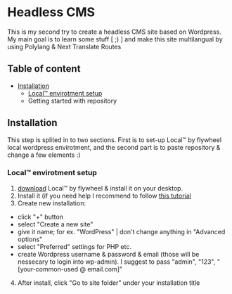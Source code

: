 # Headless CMS
This is my second try to create a headless CMS site based on Wordpress. My main goal is to learn some stuff [ ;) ] and make this site multilangual by using Polylang & Next Translate Routes

## Table of content
- [Installation](#installation)
  - [Local&trade; envirotment setup](#local-envirotment-setup)
  - Getting started with repository

## Installation
This step is splited in to two sections. 
First is to set-up Local&trade; by flywheel local wordpress envirotment, and the second part is to paste repository & change a few elements :) 

### Local&trade; envirotment setup
1. [download](https://localwp.com/releases/) Local&trade; by flywheel & install it on your desktop.
2. Install it (if you need help I recommend to follow [this tutorial](https://youtu.be/tkf0fbrttsU?t=109)
3. Create new installation:
  - click "+" button
  - select "Create a new site"
  - give it name; for ex. "WordPress" | don't change anything in "Advanced options"
  - select "Preferred" settings for PHP etc.
  - create Wordpress username & password & email (those will be nessecary to login into wp-admin). I suggest to pass "admin", "123", "[your-common-used @ email.com]"
  
4. After install, click "Go to site folder" under your installation title
